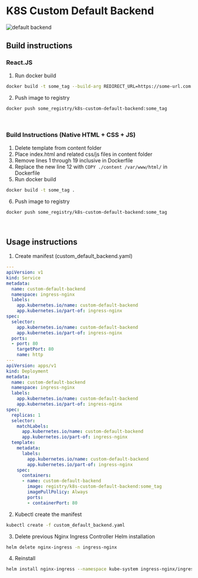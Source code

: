 # K8S Custom Default Backend

![default backend](https://i.imgur.com/Ar1hSvL.png)

## Build instructions 

### React.JS

1. Run docker build

```bash
docker build -t some_tag --build-arg REDIRECT_URL=https://some-url.com .
```

2. Push image to registry

```bash
docker push some_registry/k8s-custom-default-backend:some_tag
```

<br/>

### Build Instructions (Native HTML + CSS + JS)

1. Delete template from content folder
2. Place index.html and related css/js files in content folder
3. Remove lines 1 through 19 inclusive in Dockerfile
4. Replace the new line 12 with `COPY ./content /var/www/html/` in Dockerfile
5. Run docker build

```bash
docker build -t some_tag .
```

6. Push image to registry

```bash
docker push some_registry/k8s-custom-default-backend:some_tag
```


<br/>

## Usage instructions 

1. Create manifest (custom_default_backend.yaml)

```yaml
---
apiVersion: v1
kind: Service
metadata:
  name: custom-default-backend
  namespace: ingress-nginx
  labels:
    app.kubernetes.io/name: custom-default-backend
    app.kubernetes.io/part-of: ingress-nginx
spec:
  selector:
    app.kubernetes.io/name: custom-default-backend
    app.kubernetes.io/part-of: ingress-nginx
  ports:
  - port: 80
    targetPort: 80
    name: http
---
apiVersion: apps/v1
kind: Deployment
metadata:
  name: custom-default-backend
  namespace: ingress-nginx
  labels:
    app.kubernetes.io/name: custom-default-backend
    app.kubernetes.io/part-of: ingress-nginx
spec:
  replicas: 1
  selector:
    matchLabels:
      app.kubernetes.io/name: custom-default-backend
      app.kubernetes.io/part-of: ingress-nginx
  template:
    metadata:
      labels:
        app.kubernetes.io/name: custom-default-backend
        app.kubernetes.io/part-of: ingress-nginx
    spec:
      containers:
      - name: custom-default-backend
        image: registry/k8s-custom-default-backend:some_tag
        imagePullPolicy: Always
        ports:
        - containerPort: 80
```

2. Kubectl create the manifest

```bash
kubectl create -f custom_default_backend.yaml
```

3. Delete previous Nginx Ingress Controller Helm installation

```bash
helm delete nginx-ingress -n ingress-nginx
```

4. Reinstall

```bash
helm install nginx-ingress --namespace kube-system ingress-nginx/ingress-nginx --set defaultBackend.enabled=false,controller.defaultBackendService=ingress-nginx/custom-default-backend
```
